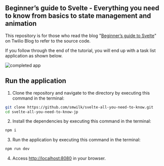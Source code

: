 ## Beginner’s guide to Svelte - Everything you need to know from basics to state management and animation

This repository is for those who read the blog "[Beginner’s guide to Svelte](https://www.twilio.com/blog/all-you-need-to-know-svelte)" on Twilio Blog to refer to the source code.

If you follow through the end of the tutorial, you will end up with a task list application as shown below.

![completed app](https://user-images.githubusercontent.com/30919614/146116008-3c5ec1a4-5d75-4538-9665-f52827d72a2c.gif)

## Run the application

1. Clone the repository and navigate to the directory by executing this command in the terminal:

```bash
git clone https://github.com/smwilk/svelte-all-you-need-to-know.git
cd svelte-all-you-need-to-know-jp
```

2. Install the dependencies by executing this command in the terminal:

```bash
npm i
```

3. Run the application by executing this command in the terminal:

```bash
npm run dev
```

4. Access [http://localhost:8080](http://localhost:8080) in your browser.
